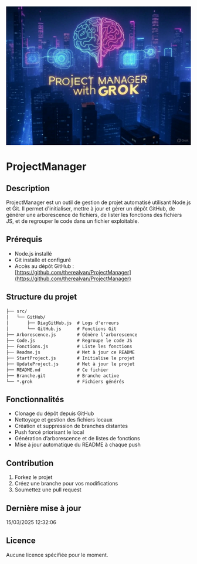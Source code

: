 ![Generated Image](./generated_image.jpg)

# ProjectManager

## Description
ProjectManager est un outil de gestion de projet automatisé utilisant Node.js et Git. Il permet d'initialiser, mettre à jour et gérer un dépôt GitHub, de générer une arborescence de fichiers, de lister les fonctions des fichiers JS, et de regrouper le code dans un fichier exploitable.

## Prérequis
- Node.js installé
- Git installé et configuré
- Accès au dépôt GitHub : [https://github.com/therealvan/ProjectManager](https://github.com/therealvan/ProjectManager)

## Structure du projet
```
├── src/
│   └── GitHub/
│       ├── DiagGitHub.js  # Logs d'erreurs
│       └── GitHub.js      # Fonctions Git
├── Arborescence.js        # Génère l'arborescence
├── Code.js                # Regroupe le code JS
├── Fonctions.js           # Liste les fonctions
├── Readme.js              # Met à jour ce README
├── StartProject.js        # Initialise le projet
├── UpdateProject.js       # Met à jour le projet
├── README.md              # Ce fichier
├── Branche.git            # Branche active
└── *.grok                 # Fichiers générés
```

## Fonctionnalités
- Clonage du dépôt depuis GitHub
- Nettoyage et gestion des fichiers locaux
- Création et suppression de branches distantes
- Push forcé priorisant le local
- Génération d’arborescence et de listes de fonctions
- Mise à jour automatique du README à chaque push

## Contribution
1. Forkez le projet
2. Créez une branche pour vos modifications
3. Soumettez une pull request

## Dernière mise à jour
15/03/2025 12:32:06

## Licence
Aucune licence spécifiée pour le moment.
